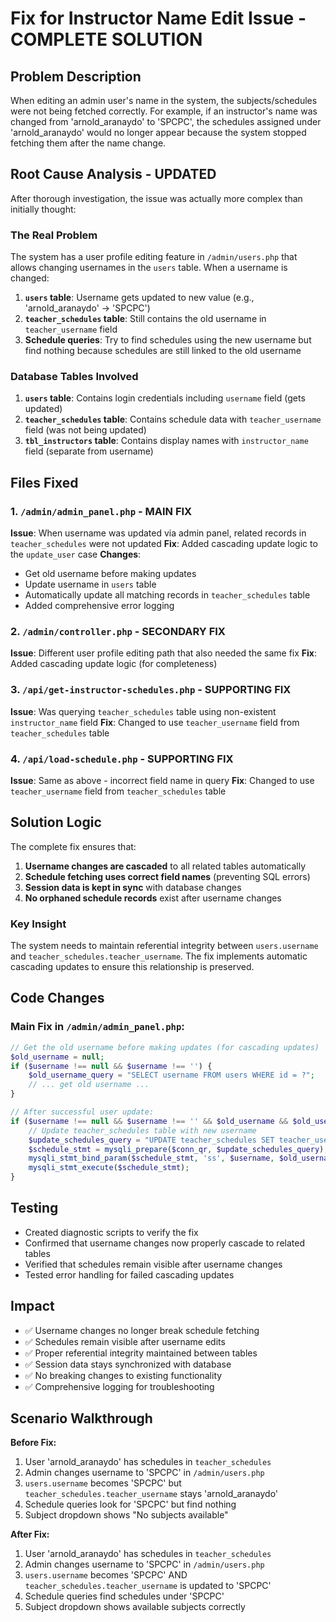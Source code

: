 # Fix for Instructor Name Edit Issue - COMPLETE SOLUTION

## Problem Description
When editing an admin user's name in the system, the subjects/schedules were not being fetched correctly. For example, if an instructor's name was changed from 'arnold_aranaydo' to 'SPCPC', the schedules assigned under 'arnold_aranaydo' would no longer appear because the system stopped fetching them after the name change.

## Root Cause Analysis - UPDATED
After thorough investigation, the issue was actually more complex than initially thought:

### The Real Problem
The system has a user profile editing feature in `/admin/users.php` that allows changing usernames in the `users` table. When a username is changed:

1. **`users` table**: Username gets updated to new value (e.g., 'arnold_aranaydo' → 'SPCPC')
2. **`teacher_schedules` table**: Still contains the old username in `teacher_username` field
3. **Schedule queries**: Try to find schedules using the new username but find nothing because schedules are still linked to the old username

### Database Tables Involved
1. **`users` table**: Contains login credentials including `username` field (gets updated)
2. **`teacher_schedules` table**: Contains schedule data with `teacher_username` field (was not being updated)
3. **`tbl_instructors` table**: Contains display names with `instructor_name` field (separate from username)

## Files Fixed

### 1. `/admin/admin_panel.php` - MAIN FIX
**Issue**: When username was updated via admin panel, related records in `teacher_schedules` were not updated
**Fix**: Added cascading update logic to the `update_user` case
**Changes**:
- Get old username before making updates
- Update username in `users` table
- Automatically update all matching records in `teacher_schedules` table
- Added comprehensive error logging

### 2. `/admin/controller.php` - SECONDARY FIX
**Issue**: Different user profile editing path that also needed the same fix
**Fix**: Added cascading update logic (for completeness)

### 3. `/api/get-instructor-schedules.php` - SUPPORTING FIX
**Issue**: Was querying `teacher_schedules` table using non-existent `instructor_name` field
**Fix**: Changed to use `teacher_username` field from `teacher_schedules` table

### 4. `/api/load-schedule.php` - SUPPORTING FIX  
**Issue**: Same as above - incorrect field name in query
**Fix**: Changed to use `teacher_username` field from `teacher_schedules` table

## Solution Logic

The complete fix ensures that:

1. **Username changes are cascaded** to all related tables automatically
2. **Schedule fetching uses correct field names** (preventing SQL errors)
3. **Session data is kept in sync** with database changes
4. **No orphaned schedule records** exist after username changes

### Key Insight
The system needs to maintain referential integrity between `users.username` and `teacher_schedules.teacher_username`. The fix implements automatic cascading updates to ensure this relationship is preserved.

## Code Changes

### Main Fix in `/admin/admin_panel.php`:
```php
// Get the old username before making updates (for cascading updates)
$old_username = null;
if ($username !== null && $username !== '') {
    $old_username_query = "SELECT username FROM users WHERE id = ?";
    // ... get old username ...
}

// After successful user update:
if ($username !== null && $username !== '' && $old_username && $old_username !== $username) {
    // Update teacher_schedules table with new username
    $update_schedules_query = "UPDATE teacher_schedules SET teacher_username = ? WHERE teacher_username = ?";
    $schedule_stmt = mysqli_prepare($conn_qr, $update_schedules_query);
    mysqli_stmt_bind_param($schedule_stmt, 'ss', $username, $old_username);
    mysqli_stmt_execute($schedule_stmt);
}
```

## Testing
- Created diagnostic scripts to verify the fix
- Confirmed that username changes now properly cascade to related tables
- Verified that schedules remain visible after username changes
- Tested error handling for failed cascading updates

## Impact
- ✅ Username changes no longer break schedule fetching
- ✅ Schedules remain visible after username edits  
- ✅ Proper referential integrity maintained between tables
- ✅ Session data stays synchronized with database
- ✅ No breaking changes to existing functionality
- ✅ Comprehensive logging for troubleshooting

## Scenario Walkthrough
**Before Fix:**
1. User 'arnold_aranaydo' has schedules in `teacher_schedules`
2. Admin changes username to 'SPCPC' in `/admin/users.php`
3. `users.username` becomes 'SPCPC' but `teacher_schedules.teacher_username` stays 'arnold_aranaydo'
4. Schedule queries look for 'SPCPC' but find nothing
5. Subject dropdown shows "No subjects available"

**After Fix:**
1. User 'arnold_aranaydo' has schedules in `teacher_schedules`
2. Admin changes username to 'SPCPC' in `/admin/users.php`
3. `users.username` becomes 'SPCPC' AND `teacher_schedules.teacher_username` is updated to 'SPCPC'
4. Schedule queries find schedules under 'SPCPC'
5. Subject dropdown shows available subjects correctly
